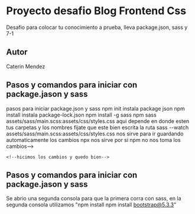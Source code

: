 # Proyecto desafio Blog Frontend Css

Desafio para colocar tu conocimiento a prueba, lleva package.json, sass y 7-1 

## Autor

Caterin Mendez 

## Pasos y comandos para iniciar con package.jason y sass

pasos para iniciar package.json y sass
    npm init instala package json
    npm install instala package-lock.json
    npm install -g sass 
    npm sass assets/sass/main.scss:assets/css/styles.css aqui depende en donde esten tus carpetas y los nombres fijate que este bien escrita la ruta
    sass --watch assets/sass/main.scss:assets/css/styles.css nos sirve para ir guardando automaticamente los cambios
    npx nos sirve por si npm no nos toma los cambios-->

    <!--hicimos los cambios y quedo bien-->
    
## Pasos y comandos para iniciar con package.jason y sass

Se abrio una segunda consola para que la primera corra con sass, en la segunda consola utilizamos "npm install npm install bootstrap@5.3.3"

